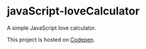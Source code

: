 # javaScript-loveCalculator
 A simple JavaScript love calculator.

This project is hosted on [Codepen](https://codepen.io/JoaoGomes/pen/qBMwOgX).
